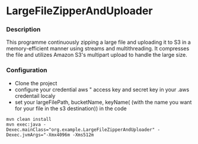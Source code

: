# LargeFileZipperAndUploader

### Description

This programme continuously zipping a large file and uploading it 
to S3 in a memory-efficient manner using streams and multithreading.
It  compresses the file and utilizes 
Amazon S3's multipart upload to handle the large size.
### Configuration 

* Clone the project
* configure your credential aws " access key and secret key in your .aws credentail localy
* set your largeFilePath, bucketName, keyName( (with the name you want for your file in the s3 destination)) in the code 

```
mvn clean install
mvn exec:java -Dexec.mainClass="org.example.LargeFileZipperAndUploader" -Dexec.jvmArgs="-Xmx4096m -Xms512m
```